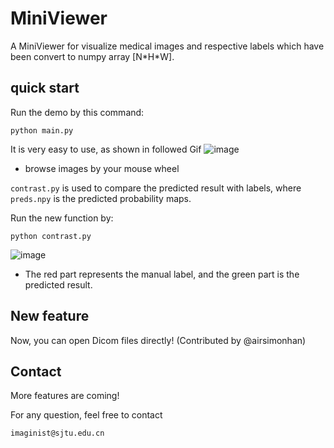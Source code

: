 # MiniViewer
A MiniViewer for visualize medical images and respective labels which have been convert to numpy array [N\*H\*W].

## quick start

Run the demo by this command:

```
python main.py
```

It is very easy to use, as shown in followed Gif
![image]( ./images/demo.gif)
* browse images by your mouse wheel


`contrast.py` is used to compare the predicted result with labels, where `preds.npy` is the predicted probability maps.

Run the new function by:
```
python contrast.py
```
![image]( ./images/demo2.gif)

* The red part represents the manual label, and the green part is the predicted result.

## New feature

Now, you can open Dicom files directly! (Contributed by @airsimonhan)

## Contact
More features are coming!

For any question, feel free to contact
```
imaginist@sjtu.edu.cn
```

